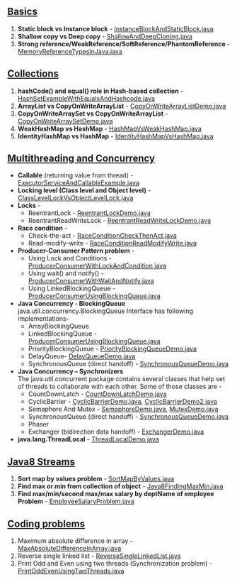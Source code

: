 ## [Basics](https://github.com/thedevd/techBlog/tree/master/javaexamples/src/main/java/com/thedevd/javaexamples/basic)
1. **Static block vs Instance block** - [InstanceBlockAndStaticBlock.java](https://github.com/thedevd/techBlog/blob/master/javaexamples/src/main/java/com/thedevd/javaexamples/basic/InstanceBlockAndStaticBlock.java)
2. **Shallow copy vs Deep copy** - [ShallowAndDeepCloning.java](https://github.com/thedevd/techBlog/blob/master/javaexamples/src/main/java/com/thedevd/javaexamples/basic/ShallowAndDeepCloning.java)
3. **Strong reference/WeakReference/SoftReference/PhantomReference** - [MemoryReferenceTypesInJava.java](https://github.com/thedevd/techBlog/blob/master/javaexamples/src/main/java/com/thedevd/javaexamples/basic/MemoryReferenceTypesInJava.java) 

## [Collections](https://github.com/thedevd/techBlog/tree/master/javaexamples/src/main/java/com/thedevd/javaexamples/collection)
1. **hashCode() and equal() role in Hash-based collection** - [HashSetExampleWithEqualsAndHashcode.java](https://github.com/thedevd/techBlog/blob/master/javaexamples/src/main/java/com/thedevd/javaexamples/collection/HashSetExampleWithEqualsAndHashcode.java)
2. **ArrayList vs CopyOnWriteArrayList** - [CopyOnWriteArrayListDemo.java](https://github.com/thedevd/techBlog/blob/master/javaexamples/src/main/java/com/thedevd/javaexamples/collection/CopyOnWriteArrayListDemo.java)
3. **CopyOnWriteArraySet vs CopyOnWriteArrayList** - [CopyOnWriteArraySetDemo.java](https://github.com/thedevd/techBlog/blob/master/javaexamples/src/main/java/com/thedevd/javaexamples/collection/CopyOnWriteArraySetDemo.java)
4. **WeakHashMap vs HashMap** - [HashMapVsWeakHashMap.java](https://github.com/thedevd/techBlog/blob/master/javaexamples/src/main/java/com/thedevd/javaexamples/collection/HashMapVsWeakHashMap.java)
5. **IdentityHashMap vs HashMap** - [IdentityHashMapVsHashMap.java](https://github.com/thedevd/techBlog/blob/master/javaexamples/src/main/java/com/thedevd/javaexamples/collection/IdentityHashMapVsHashMap.java)

## [Multithreading and Concurrency](https://github.com/thedevd/techBlog/tree/master/javaexamples/src/main/java/com/thedevd/javaexamples/multithreading)
* **Callable** (returning value from thread) - [ExecutorServiceAndCallableExample.java](https://github.com/thedevd/techBlog/blob/master/javaexamples/src/main/java/com/thedevd/javaexamples/multithreading/ExecutorServiceAndCallableExample.java)
* **Locking level (Class level and Object level)** - [ClassLevelLockVsObjectLevelLock.java](https://github.com/thedevd/techBlog/blob/master/javaexamples/src/main/java/com/thedevd/javaexamples/multithreading/ClassLevelLockVsObjectLevelLock.java)
* **Locks** -
   * ReentrantLock - [ReentrantLockDemo.java](https://github.com/thedevd/techBlog/blob/master/javaexamples/src/main/java/com/thedevd/javaexamples/multithreading/ReentrantLockDemo.java)
   * ReentrantReadWriteLock - [ReentrantReadWriteLockDemo.java](https://github.com/thedevd/techBlog/blob/master/javaexamples/src/main/java/com/thedevd/javaexamples/multithreading/ReentrantReadWriteLockDemo.java)
* **Race condition** -
   * Check-the-act - [RaceConditionCheckThenAct.java](https://github.com/thedevd/techBlog/blob/master/javaexamples/src/main/java/com/thedevd/javaexamples/multithreading/RaceConditionCheckThenAct.java)
   * Read-modify-write - [RaceConditionReadModifyWrite.java](https://github.com/thedevd/techBlog/blob/master/javaexamples/src/main/java/com/thedevd/javaexamples/multithreading/RaceConditionReadModifyWrite.java)
* **Producer-Consumer Pattern problem** -
   * Using Lock and Conditions - [ProducerConsumerWithLockAndCondition.java](https://github.com/thedevd/techBlog/blob/master/javaexamples/src/main/java/com/thedevd/javaexamples/multithreading/ProducerConsumerWithLockAndCondition.java)
   * Using wait() and notify() - [ProducerConsumerWithWaitAndNotify.java](https://github.com/thedevd/techBlog/blob/master/javaexamples/src/main/java/com/thedevd/javaexamples/multithreading/ProducerConsumerWithWaitAndNotify.java)
   * Using LinkedBlockingQueue - [ProducerConsumerUsingBlockingQueue.java](https://github.com/thedevd/techBlog/blob/master/javaexamples/src/main/java/com/thedevd/javaexamples/multithreading/ProducerConsumerUsingBlockingQueue.java)
 * **Java Concurrency - BlockingQueue**\
 java.util.concurrency.BlockingQueue Interface has following implementations-
    * ArrayBlockingQueue
    * LinkedBlockingQueue - [ProducerConsumerUsingBlockingQueue.java](https://github.com/thedevd/techBlog/blob/master/javaexamples/src/main/java/com/thedevd/javaexamples/multithreading/ProducerConsumerUsingBlockingQueue.java)
    * PriorityBlockingQueue - [PriorityBlockingQueueDemo.java](https://github.com/thedevd/techBlog/blob/master/javaexamples/src/main/java/com/thedevd/javaexamples/multithreading/PriorityBlockingQueueDemo.java)
    * DelayQueue- [DelayQueueDemo.java](https://github.com/thedevd/techBlog/blob/master/javaexamples/src/main/java/com/thedevd/javaexamples/multithreading/DelayQueueDemo.java)
    * SynchronousQueue (direct handoff) - [SynchronousQueueDemo.java](https://github.com/thedevd/techBlog/blob/master/javaexamples/src/main/java/com/thedevd/javaexamples/multithreading/SynchronousQueueDemo.java)
 * **Java Concurrency – Synchronizers**\
The java.util.concurrent package contains several classes that help set of threads to collaborate with each other. Some of those classes are -
    * CountDownLatch - [CountDownLatchDemo.java](https://github.com/thedevd/techBlog/blob/master/javaexamples/src/main/java/com/thedevd/javaexamples/multithreading/CountDownLatchDemo.java)
    * CyclicBarrier - [CyclicBarrierDemo.java](https://github.com/thedevd/techBlog/blob/master/javaexamples/src/main/java/com/thedevd/javaexamples/multithreading/CyclicBarrierDemo.java),  [CyclicBarrierDemo2.java](https://github.com/thedevd/techBlog/blob/master/javaexamples/src/main/java/com/thedevd/javaexamples/multithreading/CyclicBarrierDemo2.java)
    * Semaphore And Mutex - [SemaphoreDemo.java](https://github.com/thedevd/techBlog/blob/master/javaexamples/src/main/java/com/thedevd/javaexamples/multithreading/SemaphoreDemo.java), [MutexDemo.java](https://github.com/thedevd/techBlog/blob/master/javaexamples/src/main/java/com/thedevd/javaexamples/multithreading/MutexDemo.java)
    * SynchronousQueue (direct handoff) - [SynchronousQueueDemo.java](https://github.com/thedevd/techBlog/blob/master/javaexamples/src/main/java/com/thedevd/javaexamples/multithreading/SynchronousQueueDemo.java)
    * Phaser
    * Exchanger (bidirection data handoff) - [ExchangerDemo.java](https://github.com/thedevd/techBlog/blob/master/javaexamples/src/main/java/com/thedevd/javaexamples/multithreading/ExchangerDemo.java)
* **java.lang.ThreadLocal** - [ThreadLocalDemo.java](https://github.com/thedevd/techBlog/blob/master/javaexamples/src/main/java/com/thedevd/javaexamples/multithreading/ThreadLocalDemo.java)
    
 ## [Java8 Streams](https://github.com/thedevd/techBlog/tree/master/javaexamples/src/main/java/com/thedevd/javaexamples/streams)
 1. **Sort map by values problem** - [SortMapByValues.java](https://github.com/thedevd/techBlog/blob/master/javaexamples/src/main/java/com/thedevd/javaexamples/streams/SortMapByValues.java)
 2. **Find max or min from collection of object** - [Java8FindingMaxMin.java](https://github.com/thedevd/techBlog/blob/master/javaexamples/src/main/java/com/thedevd/javaexamples/streams/Java8FindingMaxMin.java)
 3. **Find max/min/second max/max salary by deptName of employee Problem** - [EmployeeSalaryProblem.java](https://github.com/thedevd/techBlog/blob/master/javaexamples/src/main/java/com/thedevd/javaexamples/streams/EmployeeSalaryProblem.java)
 
 ## [Coding problems](https://github.com/thedevd/techBlog/tree/master/javaexamples/src/main/java/com/thedevd/javaexamples/algorithms)
 1. Maximum absolute difference in array - [MaxAbsoluteDifferenceInArray.java](https://github.com/thedevd/techBlog/blob/master/javaexamples/src/main/java/com/thedevd/javaexamples/algorithms/MaxAbsoluteDifferenceInArray.java)
 2. Reverse single linked list - [ReverseSingleLinkedList.java](https://github.com/thedevd/techBlog/blob/master/javaexamples/src/main/java/com/thedevd/javaexamples/algorithms/ReverseSingleLinkedList.java)
 3. Print Odd and Even using two threads (Synchronization problem) - [PrintOddEvenUsingTwoThreads.java](https://github.com/thedevd/techBlog/blob/master/javaexamples/src/main/java/com/thedevd/javaexamples/algorithms/PrintOddEvenUsingTwoThreads.java)
